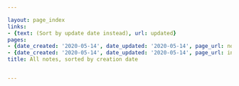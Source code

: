 ```yaml
---

layout: page_index
links:
- {text: (Sort by update date instead), url: updated}
pages:
- {date_created: '2020-05-14', date_updated: '2020-05-14', page_url: now, title: Now}
- {date_created: '2020-05-14', date_updated: '2020-05-14', page_url: index, title: Notes}
title: All notes, sorted by creation date


---
```



